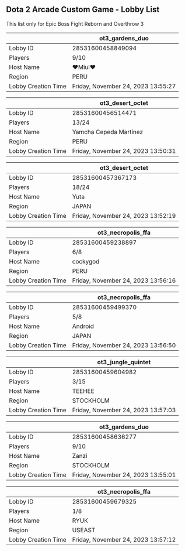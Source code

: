 ## Dota 2 Arcade Custom Game - Lobby List

This list only for Epic Boss Fight Reborn and Overthrow 3

|  | ot3_gardens_duo |
| ------ | ------ |
| Lobby ID | 28531600458849094 |
| Players | 9/10 |
| Host Name | ♥Miul♥ |
| Region | PERU |
| Lobby Creation Time | Friday, November 24, 2023 13:55:27 |


|  | ot3_desert_octet |
| ------ | ------ |
| Lobby ID | 28531600456514471 |
| Players | 13/24 |
| Host Name | Yamcha Cepeda Martínez |
| Region | PERU |
| Lobby Creation Time | Friday, November 24, 2023 13:50:31 |


|  | ot3_desert_octet |
| ------ | ------ |
| Lobby ID | 28531600457367173 |
| Players | 18/24 |
| Host Name | Yuta |
| Region | JAPAN |
| Lobby Creation Time | Friday, November 24, 2023 13:52:19 |


|  | ot3_necropolis_ffa |
| ------ | ------ |
| Lobby ID | 28531600459238897 |
| Players | 6/8 |
| Host Name | cockygod |
| Region | PERU |
| Lobby Creation Time | Friday, November 24, 2023 13:56:16 |


|  | ot3_necropolis_ffa |
| ------ | ------ |
| Lobby ID | 28531600459499370 |
| Players | 5/8 |
| Host Name | Android |
| Region | JAPAN |
| Lobby Creation Time | Friday, November 24, 2023 13:56:50 |


|  | ot3_jungle_quintet |
| ------ | ------ |
| Lobby ID | 28531600459604982 |
| Players | 3/15 |
| Host Name | TEEHEE |
| Region | STOCKHOLM |
| Lobby Creation Time | Friday, November 24, 2023 13:57:03 |


|  | ot3_gardens_duo |
| ------ | ------ |
| Lobby ID | 28531600458636277 |
| Players | 9/10 |
| Host Name | Zanzi |
| Region | STOCKHOLM |
| Lobby Creation Time | Friday, November 24, 2023 13:55:01 |


|  | ot3_necropolis_ffa |
| ------ | ------ |
| Lobby ID | 28531600459679325 |
| Players | 1/8 |
| Host Name | RYUK |
| Region | USEAST |
| Lobby Creation Time | Friday, November 24, 2023 13:57:12 |


